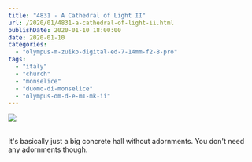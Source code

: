 ```yaml
---
title: "4831 - A Cathedral of Light II"
url: /2020/01/4831-a-cathedral-of-light-ii.html
publishDate: 2020-01-10 18:00:00
date: 2020-01-10
categories: 
  - "olympus-m-zuiko-digital-ed-7-14mm-f2-8-pro"
tags: 
  - "italy"
  - "church"
  - "monselice"
  - "duomo-di-monselice"
  - "olympus-om-d-e-m1-mk-ii"
---
```

<div class="container">
<div class="center"><a target="_blank" href="https://d25zfm9zpd7gm5.cloudfront.net/1200x1200/2018/20180511_123956_lr.jpg"><img class="webfeedsFeaturedVisual" src="https://d25zfm9zpd7gm5.cloudfront.net/0600x0600/2018/20180511_123956_lr.jpg" /></a></div>
</div>
<br />

It's basically just a big concrete hall without adornments. You
don't need any adornments though.